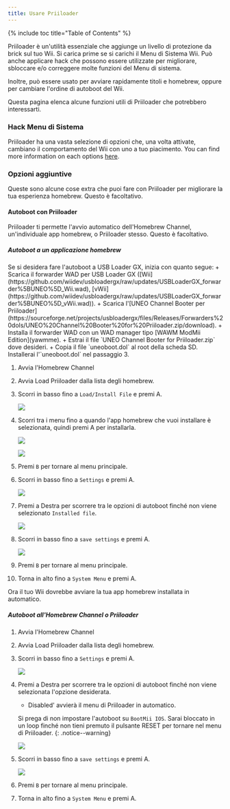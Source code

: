 ```yaml
---
title: Usare Priiloader
---
```


{% include toc title="Table of Contents" %}

Priiloader è un'utilità essenziale che aggiunge un livello di protezione da brick sul tuo Wii. Si carica prime se si carichi il Menu di Sistema Wii. Può anche applicare hack che possono essere utilizzate per migliorare, sbloccare e/o correggere molte funzioni del Menu di sistema.

Inoltre, può essere usato per avviare rapidamente titoli e homebrew, oppure per cambiare l'ordine di autoboot del Wii.

Questa pagina elenca alcune funzioni utili di Priiloader che potrebbero interessarti.

### Hack Menu di Sistema

Priiloader ha una vasta selezione di opzioni che, una volta attivate, cambiano il comportamento del Wii con uno a tuo piacimento. You can find more information on each options [here](https://dacotaco.github.io/priiloader/docs/HACKSLIST.html).

### Opzioni aggiuntive

Queste sono alcune cose extra che puoi fare con Priiloader per migliorare la tua esperienza homebrew. Questo è facoltativo.

#### Autoboot con Priiloader

Priiloader ti permette l'avvio automatico dell'Homebrew Channel, un'individuale app homebrew, o Priiloader stesso. Questo è facoltativo.

##### Autoboot a un applicazione homebrew

<div id="autobooting-usbloadergx" class="notice--warning" markdown="1">
Se si desidera fare l'autoboot a USB Loader GX, inizia con quanto segue:
  + Scarica il forwarder WAD per USB Loader GX ([Wii](https://github.com/wiidev/usbloadergx/raw/updates/USBLoaderGX_forwarder%5BUNEO%5D_Wii.wad), [vWii](https://github.com/wiidev/usbloadergx/raw/updates/USBLoaderGX_forwarder%5BUNEO%5D_vWii.wad)).
  + Scarica l'[UNEO Channel Booter per Priiloader](https://sourceforge.net/projects/usbloadergx/files/Releases/Forwarders%20dols/UNEO%20Channel%20Booter%20for%20Priiloader.zip/download).
  + Installa il forwarder WAD con un WAD manager tipo [WAWM ModMii Edition](yawmme).
  + Estrai il file `UNEO Channel Booter for Priiloader.zip` dove desideri.
  + Copia il file `uneoboot.dol` al root della scheda SD.
Installerai l'`uneoboot.dol` nel passaggio 3.
</div>

1. Avvia l'Homebrew Channel
1. Avvia Load Priiloader dalla lista degli homebrew.
1. Scorri in basso fino a `Load/Install File` e premi A.

    ![](/images/priiloader/menu_install_file.png)

1. Scorri tra i menu fino a quando l'app homebrew che vuoi installare è selezionata, quindi premi A per installarla.

    ![](/images/priiloader/installing_file.png)

    ![](/images/priiloader/installing_file_ok.png)

1. Premi `B` per tornare al menu principale.
1. Scorri in basso fino a `Settings` e premi A.

    ![](/images/priiloader/menu_settings.png)

1. Premi a Destra per scorrere tra le opzioni di autoboot finché non viene selezionato `Installed file`.

    ![](/images/priiloader/autoboot_installed_file.png)

1. Scorri in basso fino a `save settings` e premi A.

    ![](/images/priiloader/settings_save.png)

1. Premi `B` per tornare al menu principale.
1. Torna in alto fino a `System Menu` e premi A.

Ora il tuo Wii dovrebbe avviare la tua app homebrew installata in automatico.

##### Autoboot all'Homebrew Channel o Priiloader

1. Avvia l'Homebrew Channel
1. Avvia Load Priiloader dalla lista degli homebrew.
1. Scorri in basso fino a `Settings` e premi A.

    ![](/images/priiloader/menu_settings.png)

1. Premi a Destra per scorrere tra le opzioni di autoboot finché non viene selezionata l'opzione desiderata.
    + Disabled' avvierà il menu di Priiloader in automatico.

    Si prega di non impostare l'autoboot su `BootMii IOS`. Sarai bloccato in un loop finché non tieni premuto il pulsante RESET per tornare nel menu di Priiloader.
    {: .notice--warning}

    ![](/images/priiloader/autoboot_disabled.png)

1. Scorri in basso fino a `save settings` e premi A.

    ![](/images/priiloader/settings_save.png)

1. Premi `B` per tornare al menu principale.
1. Torna in alto fino a `System Menu` e premi A.

